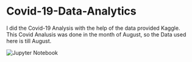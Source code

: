 # Covid-19-Data-Analytics
I did the Covid-19 Analysis with the help of the data provided Kaggle.  
This Covid Analusis was done in the month of August, so the Data used here is till August.

![Jupyter Notebook](https://user-images.githubusercontent.com/75750252/111197613-ae67ad80-85e4-11eb-9acc-ee6a1363d904.jpeg)

